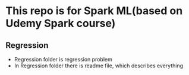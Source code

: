 # This repo is for Spark ML(based on Udemy Spark course)

## Regression

- Regression folder is regression problem
- In Regression folder there is readme file, which describes everything
